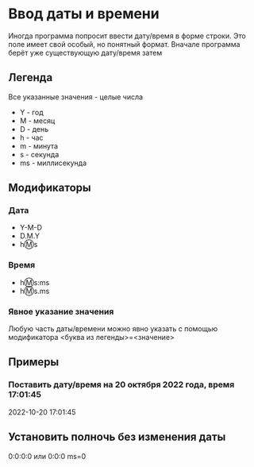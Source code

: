 # Ввод даты и времени
Иногда программа попросит ввести дату/время в форме строки. Это поле имеет свой особый, но понятный формат.
Вначале программа берёт уже существующую дату/время затем
## Легенда
Все указанные значения - целые числа
* Y - год
* M - месяц 
* D - день
* h - час
* m - минута
* s - секунда
* ms - миллисекунда
## Модификаторы
### Дата
* Y-M-D
* D.M.Y
* h:m:s
### Время
* h:m:s:ms
* h:m:s.ms
### Явное указание значения
Любую часть даты/времени можно явно указать с помощью модификатора <буква из легенды>=<значение>
## Примеры
### Поставить дату/время на 20 октября 2022 года, время 17:01:45
2022-10-20 17:01:45
## Установить полночь без изменения даты
0:0:0:0
или
0:0:0 ms=0